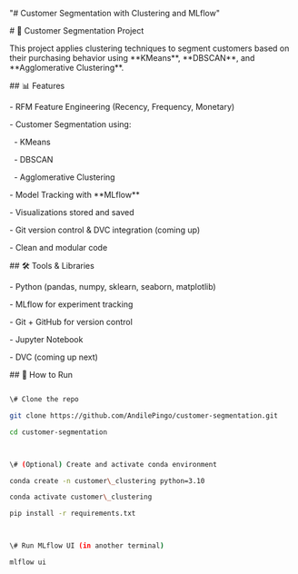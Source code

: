 "# Customer Segmentation with Clustering and MLflow"

\# 🧠 Customer Segmentation Project



This project applies clustering techniques to segment customers based on their purchasing behavior using \*\*KMeans\*\*, \*\*DBSCAN\*\*, and \*\*Agglomerative Clustering\*\*.



\## 📊 Features



\- RFM Feature Engineering (Recency, Frequency, Monetary)

\- Customer Segmentation using:

&nbsp; - KMeans

&nbsp; - DBSCAN

&nbsp; - Agglomerative Clustering

\- Model Tracking with \*\*MLflow\*\*

\- Visualizations stored and saved

\- Git version control \& DVC integration (coming up)

\- Clean and modular code



\## 🛠️ Tools \& Libraries



\- Python (pandas, numpy, sklearn, seaborn, matplotlib)

\- MLflow for experiment tracking

\- Git + GitHub for version control

\- Jupyter Notebook

\- DVC (coming up next)



\## 🧪 How to Run



```bash

\# Clone the repo

git clone https://github.com/AndilePingo/customer-segmentation.git

cd customer-segmentation



\# (Optional) Create and activate conda environment

conda create -n customer\_clustering python=3.10

conda activate customer\_clustering

pip install -r requirements.txt



\# Run MLflow UI (in another terminal)

mlflow ui



